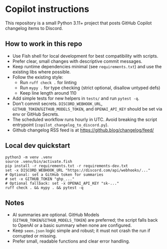# Copilot instructions

This repository is a small Python 3.11+ project that posts GitHub Copilot changelog items to Discord.

## How to work in this repo
- Use Fish shell for local development for best compatibility with scripts.
- Prefer clear, small changes with descriptive commit messages.
- Keep runtime dependencies minimal (see `requirements.txt`) and use the existing libs where possible.
- Follow the existing style:
  - Run `ruff check .` for linting
  - Run `mypy .` for type checking (strict optional, disallow untyped defs)
  - Keep line length around 110
- Add simple tests for new helpers in `tests/` and run `pytest -q`.
- Don’t commit secrets. `DISCORD_WEBHOOK_URL`, `GITHUB_TOKEN`/`GITHUB_MODELS_TOKEN`, and `OPENAI_API_KEY` should be set via env or GitHub Secrets.
- The scheduled workflow runs hourly in UTC. Avoid breaking the script entrypoint (`copilot_changelog_to_discord.py`).
- Github changelog RSS feed is at https://github.blog/changelog/feed/

## Local dev quickstart
```fish
python3 -m venv .venv
source .venv/bin/activate.fish
pip install -r requirements.txt -r requirements-dev.txt
set -x DISCORD_WEBHOOK_URL "https://discord.com/api/webhooks/..."
# Optional: set a GitHub token for summaries
# set -x GITHUB_TOKEN "ghp_..."
# Optional fallback: set -x OPENAI_API_KEY "sk-..."
ruff check . && mypy . && pytest -q
```

## Notes
- AI summaries are optional. GitHub Models (`GITHUB_TOKEN`/`GITHUB_MODELS_TOKEN`) are preferred; the script falls back to OpenAI or a basic summary when none are configured.
- Keep `seen.json` logic simple and robust; it must not crash the run if corrupted or missing.
- Prefer small, readable functions and clear error handling.
